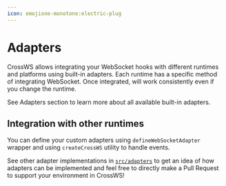 ```yaml
---
icon: emojione-monotone:electric-plug
---
```


# Adapters

CrossWS allows integrating your WebSocket hooks with different runtimes and platforms using built-in adapters. Each runtime has a specific method of integrating WebSocket. Once integrated, will work consistently even if you change the runtime.

See Adapters section to learn more about all available built-in adapters.

## Integration with other runtimes

You can define your custom adapters using `defineWebSocketAdapter` wrapper and using `createCrossWS` utility to handle events.

See other adapter implementations in [`src/adapters`](https://github.com/unjs/crossws/tree/main/src/adapters/) to get an idea of how adapters can be implemented and feel free to directly make a Pull Request to support your environment in CrossWS!
